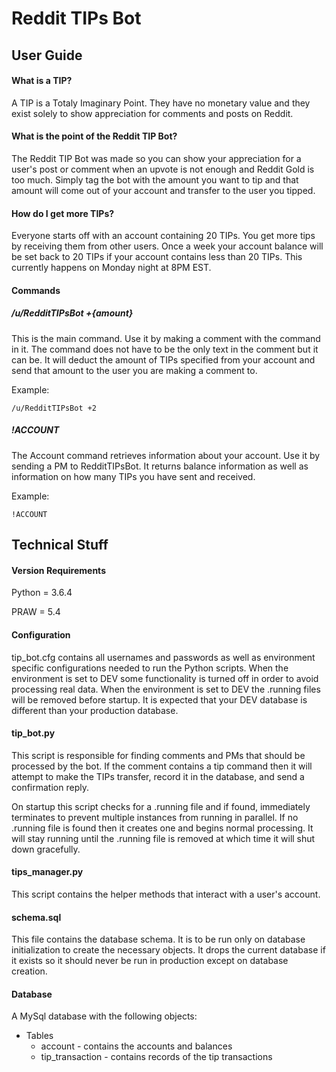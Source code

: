 # Reddit TIPs Bot

## User Guide

#### What is a TIP?
A TIP is a Totaly Imaginary Point. They have no monetary value and they exist solely to show appreciation for comments and posts on Reddit.

#### What is the point of the Reddit TIP Bot?
The Reddit TIP Bot was made so you can show your appreciation for a user's post or comment when an upvote is not enough and Reddit Gold is too much. Simply tag the bot with the amount you want to tip and that amount will come out of your account and transfer to the user you tipped.

#### How do I get more TIPs?
Everyone starts off with an account containing 20 TIPs. You get more tips by receiving them from other users. Once a week your account balance will be set back to 20 TIPs if your account contains less than 20 TIPs. This currently happens on Monday night at 8PM EST.

#### Commands
##### /u/RedditTIPsBot +{amount}
This is the main command. Use it by making a comment with the command in it. The command does not have to be the only text in the comment but it can be. It will deduct the amount of TIPs specified from your account and send that amount to the user you are making a comment to.

Example:

    /u/RedditTIPsBot +2

##### !ACCOUNT
The Account command retrieves information about your account. Use it by sending a PM to RedditTIPsBot. It returns balance information as well as information on how many TIPs you have sent and received.

Example:

    !ACCOUNT

## Technical Stuff

#### Version Requirements

Python = 3.6.4

PRAW = 5.4

#### Configuration

tip_bot.cfg contains all usernames and passwords as well as environment specific configurations needed to run the Python scripts. When the environment is set to DEV some functionality is turned off in order to avoid processing real data. When the environment is set to DEV the .running files will be removed before startup. It is expected that your DEV database is different than your production database.

#### tip_bot.py

This script is responsible for finding comments and PMs that should be processed by the bot. If the comment contains a tip command then it will attempt to make the TIPs transfer, record it in the database, and send a confirmation reply.

On startup this script checks for a .running file and if found, immediately terminates to prevent multiple instances from running in parallel. If no .running file is found then it creates one and begins normal processing. It will stay running until the .running file is removed at which time it will shut down gracefully.

#### tips_manager.py

This script contains the helper methods that interact with a user's account.

#### schema.sql

This file contains the database schema. It is to be run only on database initialization to create the necessary objects. It drops the current database if it exists so it should never be run in production except on database creation.

#### Database

A MySql database with the following objects:

* Tables
	* account - contains the accounts and balances
	* tip_transaction - contains records of the tip transactions
